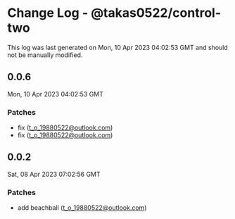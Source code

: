 # Change Log - @takas0522/control-two

This log was last generated on Mon, 10 Apr 2023 04:02:53 GMT and should not be manually modified.

<!-- Start content -->

## 0.0.6

Mon, 10 Apr 2023 04:02:53 GMT

### Patches

- fix (t_o_19880522@outlook.com)
- fix (t_o_19880522@outlook.com)

## 0.0.2

Sat, 08 Apr 2023 07:02:56 GMT

### Patches

- add beachball (t_o_19880522@outlook.com)
